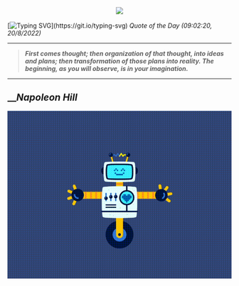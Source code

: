 <p align='center'><img src='https://komarev.com/ghpvc/?username=hungpurdie&label=Total+Vistors&color=brightgreen&style=plastic'></p> 

[![Typing SVG](https://readme-typing-svg.herokuapp.com?font=Press+Start+2P&color=C2F784&size=35&width=900&height=100&lines=Hello+World%2C+I'm+Hung+!)](https://git.io/typing-svg) 
 _Quote of the Day (09:02:20, 20/8/2022)_
___
>**_First comes thought; then organization of that thought, into ideas and plans; then transformation of those plans into reality. The beginning, as you will observe, is in your imagination._**
___

## __**_Napoleon Hill_**

![RobotDance](src/assets/images/robot-dancing-dribble.gif?style=center)
